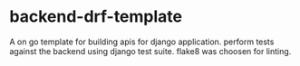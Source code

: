 # backend-drf-template

A on go template for building apis for django application.
perform tests against the backend using django test suite.
flake8 was choosen for linting.